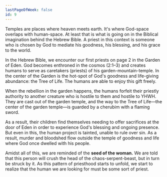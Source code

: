 ```yaml
---
lastPageOfWeek: false
id: 9
---
```


Temples are places where heaven meets earth. It's where God-space overlaps with human-space. At least that is what is going on in the Biblical imagination behind the Hebrew Bible. A priest in this context is someone who is chosen by God to mediate his goodness, his blessing, and his grace to the world.

In the Hebrew Bible, we encounter our first priests on page 2 in the Garden of Eden. God becomes enthroned in the cosmos (2:1–3) and creates humans to serve as caretakers (priests) of his garden-mountain-temple. In the center of the Garden is the hot-spot of God's goodness and life-giving abundance: the Tree of Life. The humans are able to enjoy this gift freely.

When the rebellion in the garden happens, the humans forfeit their priestly authority to another creature who is hostile to them and hostile to YHWH. They are cast out of the garden temple, and the way to the Tree of Life—the center of the garden temple—is guarded by a cherubim with a flaming sword.

As a result, their children find themselves needing to offer sacrifices at the door of Eden in order to experience God's blessing and ongoing presence. But even in this, the human project is tainted, unable to rule over sin. As a result, murder and bloodshed flow outside the temple of goodness and life where God once dwelled with his people.

Amidst all of this, we are reminded of the **seed of the woman.** We are told that this person will crush the head of the chaos-serpent-beast, but in turn be struck by it. As this pattern of priesthood starts to unfold, we start to realize that the human we are looking for must be some sort of priest.